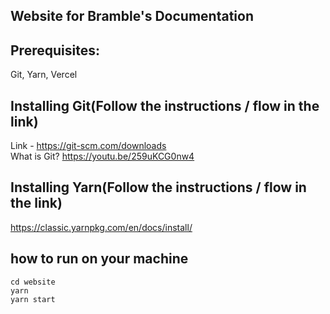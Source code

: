 ## Website for Bramble's Documentation

## Prerequisites:
Git, Yarn, Vercel

## Installing Git(Follow the instructions / flow in the link)
Link - https://git-scm.com/downloads <br/>
What is Git? https://youtu.be/259uKCG0nw4

## Installing Yarn(Follow the instructions / flow in the link)
https://classic.yarnpkg.com/en/docs/install/

## how to run on your machine
```
cd website
yarn
yarn start 
```